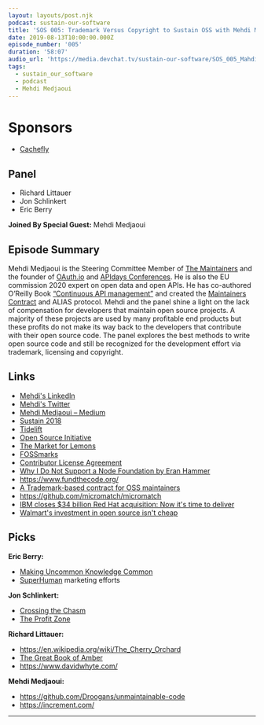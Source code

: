 ```yaml
---
layout: layouts/post.njk
podcast: sustain-our-software
title: 'SOS 005: Trademark Versus Copyright to Sustain OSS with Mehdi Medjaoui'
date: 2019-08-13T10:00:00.000Z
episode_number: '005'
duration: '58:07'
audio_url: 'https://media.devchat.tv/sustain-our-software/SOS_005_Mahdi_Medjaoui.mp3'
tags:
  - sustain_our_software
  - podcast
  - Mehdi Medjaoui
---
```

# Sponsors

* [Cachefly](https://www.cachefly.com/)

## Panel

* Richard Littauer
* Jon Schlinkert 
* Eric Berry

**Joined By Special Guest:** Mehdi Medjaoui

## Episode Summary

Mehdi Medjaoui is the Steering Committee Member of [The Maintainers](themaintainers.org/) and the founder of [OAuth.io](https://oauth.io/) and [APIdays Conferences](https://www.apidays.co/). He is also the EU commission 2020 expert on open data and open APIs. He has co-authored  O’Reilly Book [“Continuous API management”](https://www.amazon.com/Continuous-API-Management-Decisions-Landscape/dp/1492043559) and created the [Maintainers Contract](https://framagit.org/inno3/tm-contract-for-oss-maintainers/blob/master/tm-maintainers-contract.md) and ALIAS protocol. Mehdi and the panel shine a light on the lack of compensation for developers that maintain open source projects. A majority of these projects are used by many profitable end products but these profits do not make its way back to the developers that contribute with their open source code. The panel explores the best methods to write open source code and still be recognized for the development effort via trademark, licensing and copyright.

## Links

* [Mehdi's LinkedIn](https://www.linkedin.com/in/mehdimedjaoui/en)
* [Mehdi's Twitter](https://twitter.com/medjawii?lang=en)
* [Mehdi Medjaoui – Medium](https://medium.com/@medjawii)
* [Sustain 2018](https://sustainoss.org/) 
* [Tidelift](https://tidelift.com/)
* [Open Source Initiative](https://opensource.org/osd)
* [The Market for Lemons](https://en.wikipedia.org/wiki/The_Market_for_Lemons)
* [FOSSmarks](http://fossmarks.org/)
* [Contributor License Agreement](https://en.wikipedia.org/wiki/Contributor_License_Agreement)
* [Why I Do Not Support a Node Foundation by Eran Hammer](https://hueniverse.com/why-i-do-not-support-a-node-foundation-a9cc00e1e677)
* <https://www.fundthecode.org/>
* [A Trademark-based contract for OSS maintainers](https://framagit.org/inno3/tm-contract-for-oss-maintainers/tree/master)
* <https://github.com/micromatch/micromatch>
* [IBM closes $34 billion Red Hat acquisition: Now it's time to deliver](https://www.zdnet.com/article/ibm-closes-34-billion-red-hat-acquisition-now-its-time-to-deliver/)
* [Walmart's investment in open source isn't cheap](https://www.infoworld.com/article/2608897/walmart-s-investment-in-open-source-isn-t-cheap.html)

## Picks

**Eric Berry:**

* [Making Uncommon Knowledge Common](https://kwokchain.com/2019/04/09/making-uncommon-knowledge-common/)
* [SuperHuman](https://superhuman.com/) marketing efforts

**Jon Schlinkert:**

* [Crossing the Chasm](https://www.amazon.com/Crossing-Chasm-Marketing-High-Tech-Mainstream/dp/0060517123)
* [The Profit Zone](https://www.amazon.com/Profit-Zone-Strategic-Business-Tomorrows/dp/0812933044)

**Richard Littauer:**

* <https://en.wikipedia.org/wiki/The_Cherry_Orchard>
* [The Great Book of Amber](https://www.amazon.com/Great-Book-Amber-Complete-Chronicles/dp/0380809060)
* <https://www.davidwhyte.com/>

**Mehdi Medjaoui:**

* <https://github.com/Droogans/unmaintainable-code>
* <https://increment.com/>

- - -

